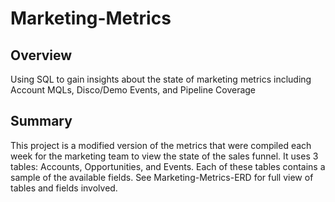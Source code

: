 # Marketing-Metrics
## Overview 
Using SQL to gain insights about the state of marketing metrics including Account MQLs, Disco/Demo Events, and Pipeline Coverage

## Summary
This project is a modified version of the metrics that were compiled each week for the marketing team to view the state of the sales funnel. It uses 3 tables: Accounts, Opportunities, and Events. Each of these tables contains a sample of the available fields. See Marketing-Metrics-ERD for full view of tables and fields involved.
